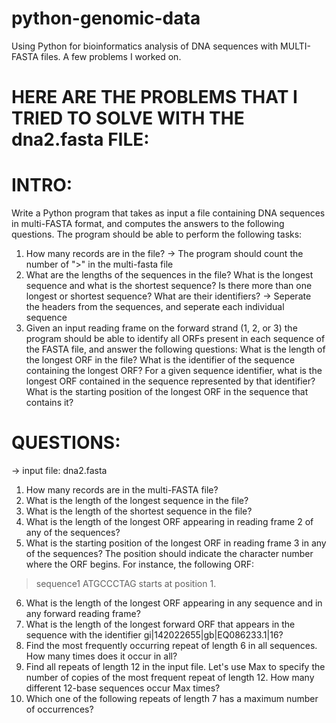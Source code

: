# python-genomic-data
Using Python for bioinformatics analysis of DNA sequences with MULTI-FASTA files. A few problems I worked on.

# HERE ARE THE PROBLEMS THAT I TRIED TO SOLVE WITH THE dna2.fasta FILE:

# INTRO:
Write a Python program that takes as input a file containing DNA sequences in multi-FASTA format, and computes the answers to the following questions.
The program should be able to perform the following tasks:
1. How many records are in the file? 
   -> The program should count the number of ">" in the multi-fasta file
2. What are the lengths of the sequences in the file? What is the longest sequence and what is the shortest sequence?
Is there more than one longest or shortest sequence? What are their identifiers? 
   -> Seperate the headers from the sequences, and seperate each individual sequence
3. Given an input reading frame on the forward strand (1, 2, or 3) the program should be able to identify all ORFs present in each sequence of the FASTA file,
and answer the following questions: What is the length of the longest ORF in the file? What is the identifier of the sequence containing the longest ORF?
For a given sequence identifier, what is the longest ORF contained in the sequence represented by that identifier?
What is the starting position of the longest ORF in the sequence that contains it?

# QUESTIONS:

-> input file: dna2.fasta

1) How many records are in the multi-FASTA file?
2) What is the length of the longest sequence in the file?
3) What is the length of the shortest sequence in the file?
4) What is the length of the longest ORF appearing in reading frame 2 of any of the sequences?
5) What is the starting position of the longest ORF in reading frame 3 in any of the sequences?
The position should indicate the character number where the ORF begins. For instance, the following ORF:
> sequence1
ATGCCCTAG
starts at position 1.
6) What is the length of the longest ORF appearing in any sequence and in any forward reading frame?
7) What is the length of the longest forward ORF that appears in the sequence with the identifier  gi|142022655|gb|EQ086233.1|16?
8) Find the most frequently occurring repeat of length 6 in all sequences. How many times does it occur in all?
9) Find all repeats of length 12 in the input file. Let's use Max to specify the number of copies
of the most frequent repeat of length 12. How many different 12-base sequences occur Max times?
10) Which one of the following repeats of length 7 has a maximum number of occurrences?
